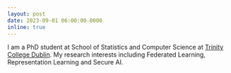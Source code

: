 ```yaml
---
layout: post
date: 2023-09-01 06:00:00-0000
inline: true
---
```


I am a PhD student at School of Statistics and Computer Science at [Trinity College Dublin](https://www.tcd.ie/scss/). My research interests including Federated Learning, Representation Learning and Secure AI.